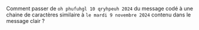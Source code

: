 Comment passer de `oh phufuhgl 10 qryhpeuh 2024` du message codé 
à une chaine de caractères similaire à `le mardi 9 novembre 2024` 
contenu dans le message clair ?
